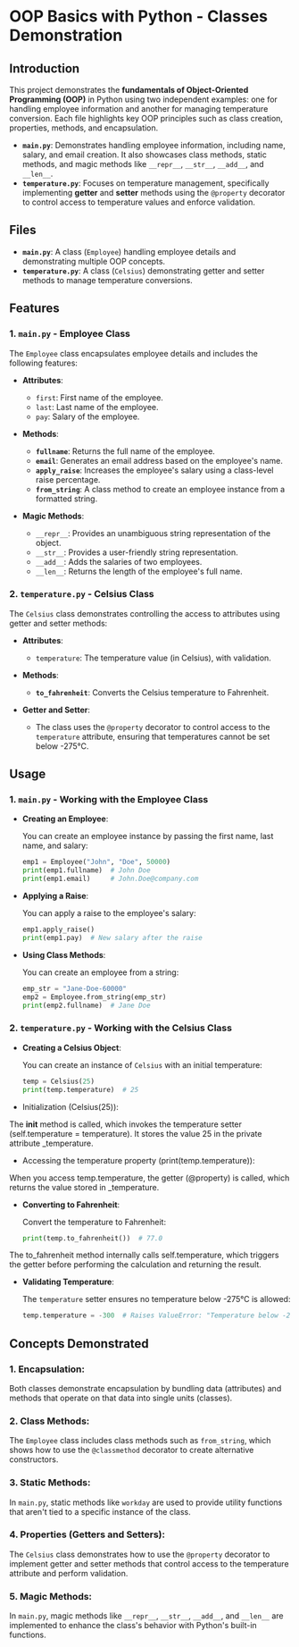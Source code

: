 
# OOP Basics with Python - Classes Demonstration

## Introduction

This project demonstrates the **fundamentals of Object-Oriented Programming (OOP)** in Python using two independent examples: one for handling employee information and another for managing temperature conversion. Each file highlights key OOP principles such as class creation, properties, methods, and encapsulation.

- **`main.py`**: Demonstrates handling employee information, including name, salary, and email creation. It also showcases class methods, static methods, and magic methods like `__repr__`, `__str__`, `__add__`, and `__len__`.
- **`temperature.py`**: Focuses on temperature management, specifically implementing **getter** and **setter** methods using the `@property` decorator to control access to temperature values and enforce validation.

## Files

- **`main.py`**: A class (`Employee`) handling employee details and demonstrating multiple OOP concepts.
- **`temperature.py`**: A class (`Celsius`) demonstrating getter and setter methods to manage temperature conversions.

## Features

### 1. `main.py` - Employee Class

The `Employee` class encapsulates employee details and includes the following features:

- **Attributes**: 
  - `first`: First name of the employee.
  - `last`: Last name of the employee.
  - `pay`: Salary of the employee.
  
- **Methods**:
  - **`fullname`**: Returns the full name of the employee.
  - **`email`**: Generates an email address based on the employee's name.
  - **`apply_raise`**: Increases the employee's salary using a class-level raise percentage.
  - **`from_string`**: A class method to create an employee instance from a formatted string.
  
- **Magic Methods**:
  - `__repr__`: Provides an unambiguous string representation of the object.
  - `__str__`: Provides a user-friendly string representation.
  - `__add__`: Adds the salaries of two employees.
  - `__len__`: Returns the length of the employee's full name.
  
### 2. `temperature.py` - Celsius Class

The `Celsius` class demonstrates controlling the access to attributes using getter and setter methods:

- **Attributes**:
  - `temperature`: The temperature value (in Celsius), with validation.
  
- **Methods**:
  - **`to_fahrenheit`**: Converts the Celsius temperature to Fahrenheit.
  
- **Getter and Setter**:
  - The class uses the `@property` decorator to control access to the `temperature` attribute, ensuring that temperatures cannot be set below -275°C.

## Usage

### 1. `main.py` - Working with the Employee Class

- **Creating an Employee**:

  You can create an employee instance by passing the first name, last name, and salary:

  ```python
  emp1 = Employee("John", "Doe", 50000)
  print(emp1.fullname)  # John Doe
  print(emp1.email)     # John.Doe@company.com
  ```

- **Applying a Raise**:

  You can apply a raise to the employee's salary:

  ```python
  emp1.apply_raise()
  print(emp1.pay)  # New salary after the raise
  ```

- **Using Class Methods**:

  You can create an employee from a string:

  ```python
  emp_str = "Jane-Doe-60000"
  emp2 = Employee.from_string(emp_str)
  print(emp2.fullname)  # Jane Doe
  ```

### 2. `temperature.py` - Working with the Celsius Class

- **Creating a Celsius Object**:

  You can create an instance of `Celsius` with an initial temperature:

  ```python
  temp = Celsius(25)
  print(temp.temperature)  # 25
  ```
- Initialization (Celsius(25)):

The __init__ method is called, which invokes the temperature setter (self.temperature = temperature). It stores the value 25 in the private attribute _temperature.

- Accessing the temperature property (print(temp.temperature)):

When you access temp.temperature, the getter (@property) is called, which returns the value stored in _temperature.

- **Converting to Fahrenheit**:

  Convert the temperature to Fahrenheit:

  ```python
  print(temp.to_fahrenheit())  # 77.0
  ```
  
The to_fahrenheit method internally calls self.temperature, which triggers the getter before performing the calculation and returning the result.

- **Validating Temperature**:

  The `temperature` setter ensures no temperature below -275°C is allowed:

  ```python
  temp.temperature = -300  # Raises ValueError: "Temperature below -275 is not valid!"
  ```

## Concepts Demonstrated

### 1. **Encapsulation**:
Both classes demonstrate encapsulation by bundling data (attributes) and methods that operate on that data into single units (classes).

### 2. **Class Methods**:
The `Employee` class includes class methods such as `from_string`, which shows how to use the `@classmethod` decorator to create alternative constructors.

### 3. **Static Methods**:
In `main.py`, static methods like `workday` are used to provide utility functions that aren't tied to a specific instance of the class.

### 4. **Properties (Getters and Setters)**:
The `Celsius` class demonstrates how to use the `@property` decorator to implement getter and setter methods that control access to the temperature attribute and perform validation.

### 5. **Magic Methods**:
In `main.py`, magic methods like `__repr__`, `__str__`, `__add__`, and `__len__` are implemented to enhance the class's behavior with Python's built-in functions.


